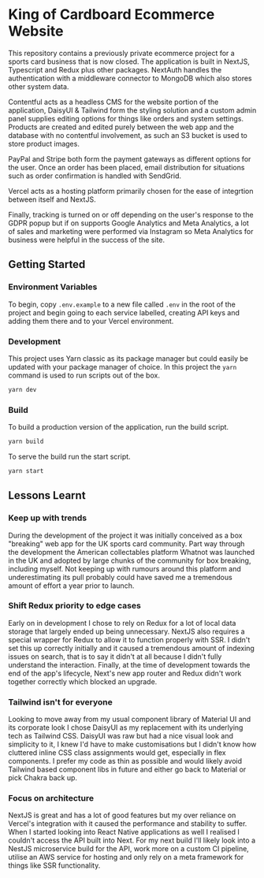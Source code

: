 # King of Cardboard Ecommerce Website
This repository contains a previously private ecommerce project for a sports card business that is now closed. The application is built in NextJS, Typescript and Redux plus other packages. NextAuth handles the authentication with a middleware connector to MongoDB which also stores other system data.

Contentful acts as a headless CMS for the website portion of the application, DaisyUI & Tailwind form the styling solution and a custom admin panel supplies editing options for things like orders and system settings. Products are created and edited purely between the web app and the database with no contentful involvement, as such an S3 bucket is used to store product images.

PayPal and Stripe both form the payment gateways as different options for the user. Once an order has been placed, email distribution for situations such as order confirmation is handled with SendGrid.

Vercel acts as a hosting platform primarily chosen for the ease of integrtion between itself and NextJS.

Finally, tracking is turned on or off depending on the user's response to the GDPR popup but if on supports Google Analytics and Meta Analytics, a lot of sales and marketing were performed via Instagram so Meta Analytics for business were helpful in the success of the site. 

## Getting Started

### Environment Variables

To begin, copy `.env.example` to a new file called `.env` in the root of the project and begin going to each service labelled, creating API keys and adding them there and to your Vercel environment.

### Development

This project uses Yarn classic as its package manager but could easily be updated with your package manager of choice. In this project the `yarn` command is used to run scripts out of the box.

```bash
yarn dev
```

### Build

To build a production version of the application, run the build script.

```bash
yarn build
```

To serve the build run the start script.

```bash
yarn start
```

## Lessons Learnt

### Keep up with trends

During the development of the project it was initially conceived as a box "breaking" web app for the UK sports card community. Part way through the development the American collectables platform Whatnot was launched in the UK and adopted by large chunks of the community for box breaking, including myself. Not keeping up with rumours around this platform and underestimating its pull probably could have saved me a tremendous amount of effort a year prior to launch.

### Shift Redux priority to edge cases

Early on in development I chose to rely on Redux for a lot of local data storage that largely ended up being unnecessary. NextJS also requires a special wrapper for Redux to allow it to function properly with SSR. I didn't set this up correctly initially and it caused a tremendous amount of indexing issues on search, that is to say it didn't at all because I didn't fully understand the interaction. Finally, at the time of development towards the end of the app's lifecycle, Next's new app router and Redux didn't work together correctly which blocked an upgrade.

### Tailwind isn't for everyone

Looking to move away from my usual component library of Material UI and its corporate look I chose DaisyUI as my replacement with its underlying tech as Tailwind CSS. DaisyUI was raw but had a nice visual look and simplicity to it, I knew I'd have to make customisations but I didn't know how cluttered inline CSS class assignments would get, especially in flex components. I prefer my code as thin as possible and would likely avoid Tailwind based component libs in future and either go back to Material or pick Chakra back up.

### Focus on architecture

NextJS is great and has a lot of good features but my over reliance on Vercel's integration with it caused the performance and stability to suffer. When I started looking into React Native applications as well I realised I couldn't access the API built into Next. For my next build I'll likely look into a NestJS microservice build for the API, work more on a custom CI pipeline, utilise an AWS service for hosting and only rely on a meta framework for things like SSR functionality.